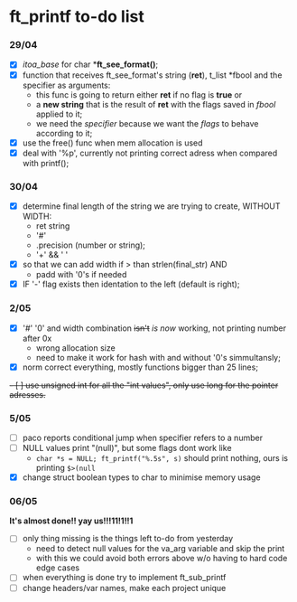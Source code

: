 # ft_printf to-do list

### 29/04

- [x] *itoa_base* for char ***ft_see_format()**;
- [x] function that receives ft_see_format's string (**ret**), t_list *fbool and the specifier as arguments:
   - this func is going to return either **ret** if no flag is **true** or
   - a **new string** that is the result of **ret** with the flags saved in *fbool* applied to it;
   - we need the *specifier* because we want the *flags* to behave according to it;
- [x] use the free() func when mem allocation is used
- [x] deal with '%p', currently not printing correct adress when compared with printf();

### 30/04

- [x] determine final length of the string we are trying to create, WITHOUT WIDTH:
   - ret string
   - '#'
   - .precision (number or string);
   - '+' && ' '
- [x] so that we can add width if > than strlen(final_str) AND
   - padd with '0's if needed
- [x] IF '-' flag exists then identation to the left (default is right);

### 2/05

- [x] '#' '0' and width combination ~~isn't~~ *is now* working, not printing number after 0x
   - wrong allocation size
   - need to make it work for hash with and without '0's simmultansly;
- [x] norm correct everything, mostly functions bigger than 25 lines;

~~- [ ] use unsigned int for all the "int values", only use long for the pointer adresses.~~

### 5/05

- [ ] paco reports conditional jump when specifier refers to a number
- [ ] NULL values print "(null)", but some flags dont work like
   - `char *s = NULL; ft_printf("%.5s", s)` should print nothing, ours is printing `$>(null`
- [x] change struct boolean types to char to minimise memory usage

### 06/05

**It's almost done!! yay us!!!11!1!!1**

- [ ] only thing missing is the things left to-do from yesterday
   - need to detect null values for the va_arg variable and skip the print
   - with this we could avoid both errors above w/o having to hard code edge cases
- [ ] when everything is done try to implement ft_sub_printf
- [ ] change headers/var names, make each project unique
